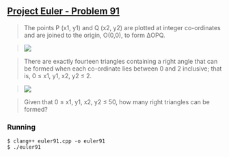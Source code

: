 ## [Project Euler - Problem 91](https://projecteuler.net/problem=91)


> The points P (x1, y1) and Q (x2, y2) are plotted at integer co-ordinates and are joined to the origin, O(0,0), to form ΔOPQ.

> ![](https://projecteuler.net/project/images/p091_1.gif)

> There are exactly fourteen triangles containing a right angle that can be formed when each co-ordinate lies between 0 and 2 inclusive; that is,
	0 ≤ x1, y1, x2, y2 ≤ 2.

> ![](https://projecteuler.net/project/images/p091_2.gif)

> Given that 0 ≤ x1, y1, x2, y2 ≤ 50, how many right triangles can be formed?


### Running

```
$ clang++ euler91.cpp -o euler91
$ ./euler91
```
